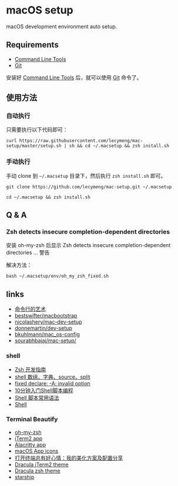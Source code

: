 # macOS setup

macOS development environment auto setup.

## Requirements

- [Command Line Tools](https://developer.apple.com/download/more/)
- [Git](https://git-scm.com/)

安装好 [Command Line Tools](https://developer.apple.com/download/more/) 后，就可以使用 [Git](https://git-scm.com/) 命令了。

## 使用方法

### 自动执行

只需要执行以下代码即可：

```shell
curl https://raw.githubusercontent.com/lecymeng/mac-setup/master/setup.sh | sh && cd ~/.macsetup && zsh install.sh
```

### 手动执行

手动 clone 到 `~/.macsetup` 目录下，然后执行 `zsh install.sh` 即可。

```shell
git clone https://github.com/lecymeng/mac-setup.git ~/.macsetup

cd ~/.macsetup && zsh install.sh
```

## Q & A

### Zsh detects insecure completion-dependent directories

安装 oh-my-zsh 后显示 Zsh detects insecure completion-dependent directories ... 警告

解决方法：

```shell
bash ~/.macsetup/env/oh_my_zsh_fixed.sh
```

## links

- [命令行的艺术](https://github.com/jlevy/the-art-of-command-line/blob/master/README-zh.md)
- [bestswifter/macbootstrap](https://github.com/bestswifter/macbootstrap/)
- [nicolashery/mac-dev-setup](https://github.com/nicolashery/mac-dev-setup)
- [donnemartin/dev-setup](https://github.com/donnemartin/dev-setup)
- [bkuhlmann/mac_os-config](https://github.com/bkuhlmann/mac_os-config)
- [sourabhbajaj/mac-setup/](https://sourabhbajaj.com/mac-setup/)

### shell
- [Zsh 开发指南](https://zhuanlan.zhihu.com/p/28900182)
- [shell 数组、字典、source、split](https://blog.csdn.net/u014297722/article/details/54601660)
- [fixed declare: -A: invalid option](https://stackoverflow.com/questions/6047648/associative-arrays-error-declare-a-invalid-option)
- [10分钟入门Shell脚本编程](https://juejin.cn/post/6844903553119748109)
- [Shell 脚本常用语法](https://juejin.cn/post/6962032698697187364)
- [Shell](http://billie66.github.io/TLCL/book/index.html)

### Terminal Beautify
- [oh-my-zsh](https://ohmyz.sh/)
- [iTerm2 app](https://iterm2.com/)
- [Alacritty app](https://alacritty.com/)
- [macOS App icons](https://www.macosicons.com/)
- [打开终端总有好心情：我的美化方案及配置分享](https://sspai.com/post/74216)
- [Dracula iTerm2 theme](https://github.com/dracula/iterm)
- [Dracula zsh theme](https://github.com/dracula/zsh)
- [starship](https://starship.rs/)
